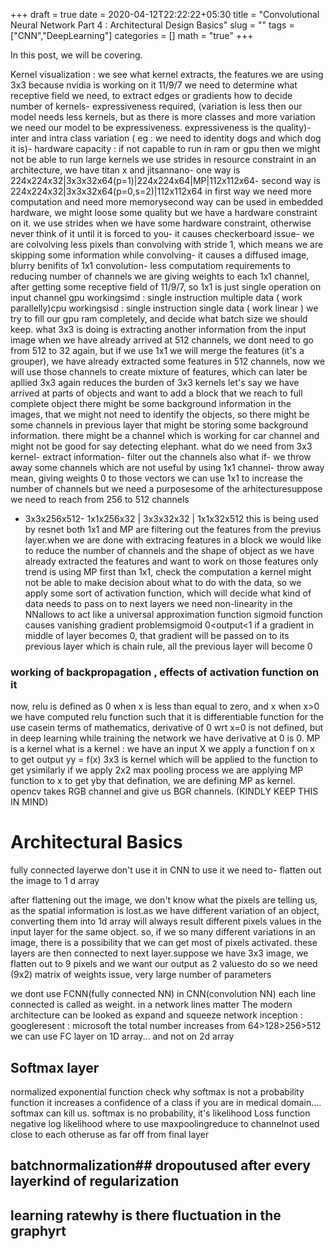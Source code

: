 +++
draft = true
date = 2020-04-12T22:22:22+05:30
title = "Convolutional Neural Network Part 4 : Architectural Design Basics"
slug = ""
tags = ["CNN","DeepLearning"]
categories = []
math = "true"
+++

In this post, we will be covering. 



Kernel visualization : we see what kernel extracts, the features
we are using 3x3 because nvidia is working on it
11/9/7 we need to determine what receptive field we need, to extract edges or gradients 
how to decide number of kernels- expressiveness required, (variation is less then our model needs less kernels, but as there is more classes and more variation we need our model to be expressiveness. expressiveness is the quality)- inter and intra class variation ( eg : we need to identity dogs and which dog it is)- hardware capacity : if not capable to run in ram or gpu then we might not be able to run large kernels
we use strides in resource constraint
in an architecture, we have titan x and jitsannano- one way is 224x224x32|3x3x32x64(p=1)|224x224x64|MP|112x112x64- second way is 224x224x32|3x3x32x64(p=0,s=2)|112x112x64
in first way we need more computation and need more memorysecond way can be used in embedded hardware, we might loose some quality but we have a hardware constraint on it.
we use strides when we have some hardware constraint, otherwise never think of it until it is forced to you- it causes checkerboard issue- we are colvolving less pixels than convolving with stride 1, which means we are skipping some information while convolving- it causes a diffused image, blurry
benifits of 1x1 convolution- less computatiom requirements to reducing number of channels
we are giving weights to each 1x1 channel, after getting some receptive field of 11/9/7, so 1x1 is just single operation on input channel
gpu workingsimd : single instruction multiple data ( work parallelly)cpu workingsisd : single instruction single data ( work linear )
we try to fill our gpu ram completely, and decide what batch size we should keep.
what 3x3 is doing is extracting another information from the input image when we have already arrived at 512 channels, we dont need to go from 512 to 32 again, but if we use 1x1 we will merge the features (it's a grouper), we have already extracted some features in 512 channels, now we will use those channels to create mixture of features, which can later be apllied 3x3 again
reduces the burden of 3x3 kernels
let's say we have arrived at parts of objects and want to add a block that we reach to full complete object
there might be some background information in the images, that we might not need to identify the objects, so there might be some channels in previous layer that might be storing some background information. there might be a channel which is working for car channel and might not be good for say detecting elephant. 
what do we need from 3x3 kernel- extract information- filter out the channels also
what if- we throw away some channels which are not useful by using 1x1 channel- throw away mean, giving weights 0 to those vectors
we can use 1x1 to increase the number of channels but we need a purposesome of the arhitecturesuppose we need to reach from 256 to 512 channels
- 3x3x256x512- 1x1x256x32 | 3x3x32x32 | 1x1x32x512
this is being used by resnet
both 1x1 and MP are filtering out the features from the previus layer.when we are done with extracing features in a block we would like to reduce the number of channels and the shape of object as we have already extracted the features and want to work on those features only
trend is using MP first than 1x1, check the computation
a kernel might not be able to make decision about what to do with the data, so we apply some sort of activation function, which will decide what kind of data needs to pass on to next layers
we need non-linearity in the NNallows to act like a universal approximation function
sigmoid function causes vanishing gradient problemsigmoid 0<output<1
if a gradient in middle of layer becomes 0, that gradient will be passed on to its previous layer which is chain rule, all the previous layer will become 0
### working of backpropagation , effects of activation function on it
now, relu is defined as 0 when x is less than equal to zero, and x when x>0
we have computed relu function such that it is differentiable function for the use casein terms of mathematics, derivative of 0 wrt x=0 is not defined, but in deep learning while training the network we have derivative at 0 is 0.
MP is a kernel
what is a kernel : we have an input X we apply a function f on x to get output yy = f(x)
3x3 is kernel which will be applied to the function to get ysimilarly if we apply 2x2 max pooling process we are applying MP function to x to get yby that defination, we are defining MP as kernel.
opencv takes RGB channel and give us BGR channels. (KINDLY KEEP THIS IN MIND)
# Architectural Basics
fully connected layerwe don't use it in CNN
to use it we need to- flatten out the image to 1 d array

after flattening out the image, we don't know what the pixels are telling us, as the spatial information is lost.as we have different variation of an object, converting them into 1d array will always result different pixels values in the input layer for the same object.
so, if we so many different variations in an image, there is a possibility that we can get most of pixels activated.
these layers are then connected to next layer.suppose we have 3x3 image, we flatten out to 9 pixels and we want our output as 2 valuesto do so we need (9x2) matrix of weights
issue, very large number of parameters


we dont use FCNN(fully connected NN) in CNN(convolution NN)
each line connected is called as weight. in a network lines matter
The modern architecture can be looked as expand and squeeze network
inception : googleresent : microsoft
the total number increases from 64>128>256>512 
we can use FC layer on 1D array... and not on 2d array
## Softmax layer
normalized exponential function
check why softmax is not a probability function
it increases a confidence of a class
if you are in medical domain.... softmax can kill us.
softmax is no probability, it's likelihood
Loss function
negative log likelihood
where to use maxpoolingreduce to channelnot used close to each otheruse as far off from final layer
## batchnormalization## dropoutused after every layerkind of regularization
## learning ratewhy is there fluctuation in the graphyrt
